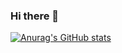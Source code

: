 ### Hi there 👋
[![Anurag's GitHub stats](https://github-readme-stats.vercel.app/api?username=amaz1none)](https://github.com/anuraghazra/github-readme-stats)


<!--
**amaz1none/amaz1none** is a ✨ _special_ ✨ repository because its `README.md` (this file) appears on your GitHub profile.

Here are some ideas to get you started:

- 🔭 I’m currently working on ...
- 🌱 I’m currently learning ...
- 👯 I’m looking to collaborate on ...
- 🤔 I’m looking for help with ...
- 💬 Ask me about ...
- 📫 How to reach me: ...
- 😄 Pronouns: ...
- ⚡ Fun fact: ...
-->
